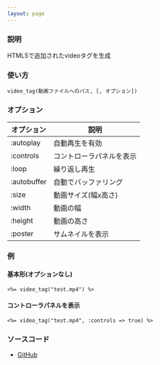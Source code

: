 ```yaml
---
layout: page
---
```

### 説明
HTML5で追加されたvideoタグを生成

### 使い方
    video_tag(動画ファイルへのパス, [, オプション])

### オプション

オプション       | 説明
----------- | ------------
:autoplay   | 自動再生を有効
:controls   | コントローラパネルを表示
:loop       | 繰り返し再生
:autobuffer | 自動でバッファリング
:size       | 動画サイズ(幅x高さ)
:width      | 動画の幅
:height     | 動画の高さ
:poster     | サムネイルを表示

### 例
#### 基本形(オプションなし)
    <%= video_tag("test.mp4") %>

#### コントローラパネルを表示
    <%= video_tag("test.mp4", :controls => true) %>

### ソースコード
* [GitHub](https://github.com/rails/rails/blob/71c7fd101324046995d8f7e51e78475c0e37ec1a/actionview/lib/action_view/helpers/asset_tag_helper.rb#L280)